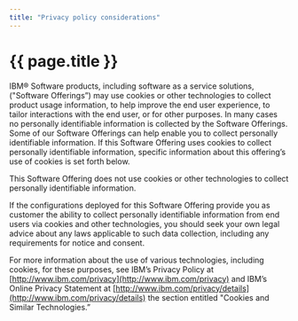 ```yaml
---
title: "Privacy policy considerations"
---
```


# {{ page.title }}

IBM&reg; Software products, including software as a service solutions, ("Software Offerings”) may use cookies or other technologies to collect product usage information, to help improve the end user experience, to tailor interactions with the end user, or for other purposes. In many cases no personally identifiable information is collected by the Software Offerings. Some of our Software Offerings can help enable you to collect personally identifiable information. If this Software Offering uses cookies to collect personally identifiable information, specific information about this offering’s use of cookies is set forth below.

This Software Offering does not use cookies or other technologies to collect personally identifiable information.

If the configurations deployed for this Software Offering provide you as customer the ability to collect personally identifiable information from end users via cookies and other technologies, you should seek your own legal advice about any laws applicable to such data collection, including any requirements for notice and consent.

For more information about the use of various technologies, including cookies, for these purposes, see IBM’s Privacy Policy at [http://www.ibm.com/privacy](http://www.ibm.com/privacy) and IBM’s Online Privacy Statement at [http://www.ibm.com/privacy/details](http://www.ibm.com/privacy/details) the section entitled "Cookies and Similar Technologies.”

